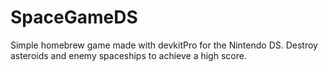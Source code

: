 # SpaceGameDS
Simple homebrew game made with devkitPro for the Nintendo DS. Destroy asteroids and enemy spaceships to achieve a high score.
